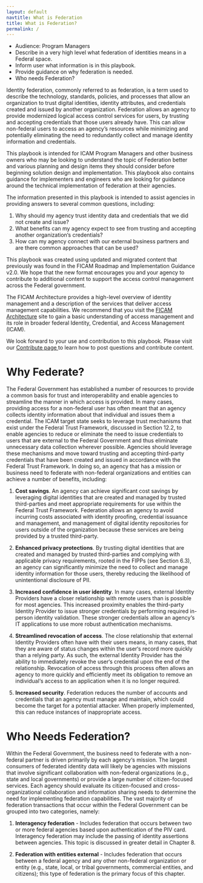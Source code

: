 ```yaml
---
layout: default
navtitle: What is Federation
title: What is Federation?
permalink: /
---
```


- Audience: Program Managers
- Describe in a very high level what federation of identities means in a Federal space.
- Inform user what information is in this playbook.
- Provide guidance on why federation is needed.
- Who needs Federation?


Identity federation, commonly referred to as federation, is a term used to describe the technology, standards, policies, and processes that allow an organization to trust digital identities, identity attributes, and credentials created and issued by another organization. Federation allows an agency to provide modernized logical access control services for users, by trusting and accepting credentials that those users already have. This can allow non-federal users to access an agency’s resources while minimizing and potentially eliminating the need to redundantly collect and manage identity information and credentials.

This playbook is intended for ICAM Program Managers and other business owners who may be looking to understand the topic of Federation better and various planning and design items they should consider before beginning solution design and implementation. This playbook also contains guidance for implementers and engineers who are looking for guidance around the technical implementation of federation at their agencies.

The information presented in this playbook is intended to assist agencies in providing answers to
several common questions, including:

1. Why should my agency trust identity data and credentials that we did not create and
issue?
2. What benefits can my agency expect to see from trusting and accepting another
organization‘s credentials?
3. How can my agency connect with our external business partners and are there common
approaches that can be used?

This playbook was created using updated and migrated content that previously was found in the FICAM Roadmap and Implementation Guidance v2.0. We hope that the new format encourages you and your agency to contribute to additional content to support the access control management across the Federal government.

The FICAM Architecture provides a high-level overview of identity management and a description of the services that deliver access management capabilities. We recommend that you visit the <a href="https://arch.idmanagement.gov/" target="_blank"> FICAM Architecture</a> site to gain a basic understanding of access management and its role in broader federal Identity, Credential, and Access Management (ICAM).

We look forward to your use and contribution to this playbook. Please visit our <a href="/ficam-federation/contribute/" target =" _blank"> Contribute page </a> to learn how to post questions and contribute content.

# Why Federate?

The Federal Government has established a number of resources to provide a common basis for
trust and interoperability and enable agencies to streamline the manner in which access is
provided. In many cases, providing access for a non-federal user has often meant that an agency
collects identity information about that individual and issues them a credential. The ICAM target
state seeks to leverage trust mechanisms that exist under the Federal Trust Framework, discussed
in Section 12.2, to enable agencies to reduce or eliminate the need to issue credentials to users
that are external to the Federal Government and thus eliminate unnecessary data collection
wherever possible. Agencies should leverage these mechanisms and move toward trusting and
accepting third-party credentials that have been created and issued in accordance with the
Federal Trust Framework. In doing so, an agency that has a mission or business need to federate
with non-federal organizations and entities can achieve a number of benefits, including:

1. **Cost savings**. An agency can achieve significant cost savings by leveraging digital
identities that are created and managed by trusted third-parties and meet appropriate
requirements for use within the Federal Trust Framework. Federation allows an agency to
avoid incurring costs associated with identity proofing, credential issuance and
management, and management of digital identity repositories for users outside of the
organization because these services are being provided by a trusted third-party.

2. **Enhanced privacy protections**. By trusting digital identities that are created and
managed by trusted third-parties and complying with applicable privacy requirements,
rooted in the FIPPs (see Section 6.3), an agency can significantly minimize the need to
collect and manage identity information for those users, thereby reducing the likelihood
of unintentional disclosure of PII.

3. **Increased confidence in user identity**. In many cases, external Identity Providers have a
closer relationship with remote users than is possible for most agencies. This increased
proximity enables the third-party Identity Provider to issue stronger credentials by
performing required in-person identity validation. These stronger credentials allow an
agency‘s IT applications to use more robust authentication mechanisms.

4. **Streamlined revocation of access**. The close relationship that external Identity Providers
often have with their users means, in many cases, that they are aware of status changes
within the user‘s record more quickly than a relying party. As such, the external Identity
Provider has the ability to immediately revoke the user‘s credential upon the end of the
relationship. Revocation of access through this process often allows an agency to more
quickly and efficiently meet its obligation to remove an individual‘s access to an
application when it is no longer required.

5. **Increased security**. Federation reduces the number of accounts and credentials that an
agency must manage and maintain, which could become the target for a potential
attacker. When properly implemented, this can reduce instances of inappropriate access.

# Who Needs Federation?

Within the Federal Government, the business need to federate with a non-federal partner is
driven primarily by each agency‘s mission. The largest consumers of federated identity data will
likely be agencies with missions that involve significant collaboration with non-federal
organizations (e.g., state and local governments) or provide a large number of citizen-focused
services. Each agency should evaluate its citizen-focused and cross-organizational collaboration
and information sharing needs to determine the need for implementing federation capabilities.
The vast majority of federation transactions that occur within the Federal Government can be
grouped into two categories, namely:

1. **Interagency federation** - Includes federation that occurs between two or more federal
agencies based upon authentication of the PIV card. Interagency federation may include
the passing of identity assertions between agencies. This topic is discussed in greater
detail in Chapter 8.

2. **Federation with entities external** - Includes federation that
occurs between a federal agency and any other non-federal organization or entity (e.g.,
state, local, or tribal governments, commercial entities, and citizens); this type of
federation is the primary focus of this chapter.







